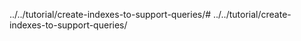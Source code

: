 ../../tutorial/create-indexes-to-support-queries/# ../../tutorial/create-indexes-to-support-queries/